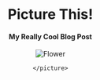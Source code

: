 <!DOCTYPE html>
<html lang="en">
 <head>
  <body>
  <meta charset="UTF-8">
  <meta name="viewport" content="width=device-width, initial-scale=1.0">
  <meta http-equiv="X-UA-Compatible" content="ie=edge">
  <title>Picture This!</title>
  <link rel="stylesheet" href="main.css">
</head>
 
<body>
  <header class="header">
    <div class="title">
      <h1>Picture This!</h1>
      <h4>My Really Cool Blog Post</h4>
      <img src="flower.jpg" alt="Flower">
    </div>
    <picture>
      <source media="(max-width: 500px)" srcset="./images/museum.jpg">
      <source media="(min-width: 501px)" srcset="./images/museum.jpg">
      
    </picture>
  </header>
</body>

</html>
